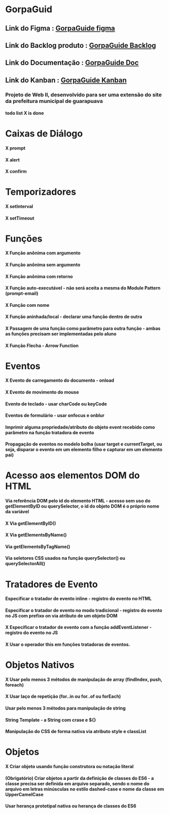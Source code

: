 # GorpaGuid

## Link do Figma : [GorpaGuide figma](https://www.figma.com/file/eQFerAb9PeLR1m7JgTbMwE/GropaGuide-DW2?node-id=0%3A1&t=gIRs7Hnw0uE4sPsQ-1)
## Link do Backlog produto : [GorpaGuide Backlog](https://docs.google.com/document/d/1P_ERMwmvI62vrjwCoSex2oxJ8sgKOHua6JYSsG0XYhw/edit?usp=share_link)
## Link do Documentação : [GorpaGuide Doc](https://1drv.ms/p/s!AogVAfgnCgPEkBnoH9n42Lr9JZb5?e=u2eJOn)
## Link do Kanban : [GorpaGuide Kanban](https://trello.com/invite/b/pbJpyKli/ATTI3971f570d0ba6193a0e2615cf9f32ad54FDC3B8E/roadmap-projeto)

### Projeto de Web II, desenvolvido para ser uma extensão do site da prefeitura municipal de guarapuava


#### todo list X is done

# Caixas de Diálogo
#### X prompt
#### X alert
#### X confirm
# Temporizadores
#### X setInterval
#### X setTimeout
# Funções
#### X Função anônima com argumento
#### X Função anônima sem argumento
#### X Função anônima com retorno
#### X Função auto-executável - não será aceita a mesma do Module Pattern (prompt-email)
#### X Função com nome
#### X Função aninhada/local - declarar uma função dentro de outra
#### X Passagem de uma função como parâmetro para outra função - ambas as funções precisam ser implementadas pelo aluno
#### X Função Flecha - Arrow Function

# Eventos
#### X Evento de carregamento do documento - onload
#### X Evento de movimento do mouse
#### Evento de teclado - usar charCode ou keyCode
#### Eventos de formulário - usar onfocus e onblur
#### Imprimir alguma propriedade/atributo do objeto event recebido como parâmetro na função tratadora de evento
#### Propagação de eventos no modelo bolha (usar target e currentTarget, ou seja, disparar o evento em um elemento filho e capturar em um elemento pai)

# Acesso aos elementos DOM do HTML
#### Via referência DOM pelo id do elemento HTML - acesso sem uso do getElementByID ou querySelector, o id do objeto DOM é o próprio nome da variável
#### X Via getElementByID()
#### X Via getElementsByName()
#### Via getElementsByTagName()
#### Via seletores CSS usados na função querySelector() ou querySelectorAll()
	
# Tratadores de Evento
#### Especificar o tratador de evento inline - registro do evento no HTML
#### Especificar o tratador de evento no modo tradicional - registro do evento no JS com prefixo on via atributo de um objeto DOM
#### X Especificar o tratador de evento com a função addEventListener - registro do evento no JS
#### X Usar o operador this em funções tratadoras de eventos.
	
# Objetos Nativos
#### X Usar pelo menos 3 métodos de manipulação de array (findIndex, push, foreach)
#### X Usar laço de repetição (for..in ou for..of ou forEach)
#### Usar pelo menos 3 métodos para manipulação de string
#### String Template - a String com crase e ${}
#### Manipulação do CSS de forma nativa via atributo style e classList

# Objetos
#### X Criar objeto usando função construtora ou notação literal
#### (Obrigatório) Criar objetos a partir da definição de classes do ES6 - a classe precisa ser definida em arquivo separado, sendo o nome do arquivo em letras minúsculas no estilo dashed-case e nome da classe em UpperCamelCase
#### Usar herança prototipal nativa ou herança de classes do ES6

